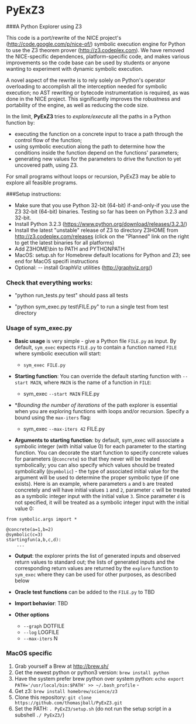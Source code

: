 PyExZ3
======

###A Python Explorer using Z3

This code is a port/rewrite of the NICE project's
(http://code.google.com/p/nice-of/) symbolic execution engine for
Python to use the Z3 theorem prover (http://z3.codeplex.com). We have
removed the NICE-specific dependences, platform-specific code, and
makes various improvements so the code base can be used by students or
anyone wanting to experiment with dynamic symbolic execution.

A novel aspect of the rewrite is to rely solely on Python's operator
overloading to accomplish all the interception needed for symbolic
execution; no AST rewriting or bytecode instrumentation is required,
as was done in the NICE project. This significantly improves the
robustness and portability of the engine, as well as reducing the code
size.

In the limit, **PyExZ3** tries to *explore/execute* all the paths in a
Python function by:
-  executing the function on a concrete input to trace
a path through the control flow of the function;
- using symbolic execution along the path to determine how the conditions inside the
function depend on the functions' parameters;
- generating new values for the parameters to drive the function to yet
uncovered path, using Z3.  

For small programs without loops or recursion,
PyExZ3 may be able to explore all feasible programs.

###Setup instructions:

- Make sure that you use Python 32-bit (64-bit) if-and-only-if you use the Z3 32-bit (64-bit) binaries. Testing so far has been on Python 3.2.3 and 32-bit.
- Install Python 3.2.3 (https://www.python.org/download/releases/3.2.3/)
- Install the latest "unstable" release of Z3 to directory Z3HOME from http://z3.codeplex.com/releases (click on the "Planned" link on the right to get the latest binaries for all platforms)
- Add Z3HOME\bin to PATH and PYTHONPATH
- MacOS: setup.sh for Homebrew default locations for Python and Z3; see end for MacOS specifi instructions
- Optional:
-- install GraphViz utilities (http://graphviz.org/)

### Check that everything works:

- "python run_tests.py test" should pass all tests

- "python sym_exec.py test\FILE.py" to run a single test from test directory

### Usage of sym_exec.py

- **Basic usage** is very simple - give a Python file `FILE.py` as input. By default, `sym_exec` expects `FILE.py` to contain a function named `FILE` where symbolic execution will start:

  - `sym_exec FILE.py`

- **Starting function**: You can override the default starting function with `--start MAIN`, where `MAIN` is the name of a function in `FILE`: 

  - sym_exec `--start MAIN` FILE.py

- **Bounding the number of iterations* of the path explorer is essential when you are
exploring functions with loops and/or recursion. Specify a bound using the `max-iters` flag:

  - sym_exec `--max-iters 42` FILE.py

- **Arguments to starting function**: by default, sym_exec will associate a symbolic integer
(with initial value 0) for each parameter to the starting function. 
You can decorate the start function to specify concrete values for parameters 
(`@concrete`) so that they never will be treated symbolically; you can also specify 
which values should be treated symbolically (`@symbolic`) - the type of associated 
initial value for the argument will be used to determine the proper symbolic type 
(if one exists). Here is an example, where parameters `a` and `b` are treated concretely
and will have initial values `1` and `2`, parameter `c` will be treated as a symbolic
integer input with the initial value `3`. Since parameter `d` is not
specified, it will be treated as a symbolic integer input with the initial value 0:

```
from symbolic.args import *

@concrete(a=1,b=2)
@symbolic(c=3)
startingfun(a,b,c,d):
    ...
```

- **Output**: the explorer prints the list of generated inputs and observed return values
to standard out; the lists of generated inputs and the corresponding return values are
returned by the `explore` function to `sym_exec` where they can be used for other purposes, 
as described below

- **Oracle test functions** can be added to the `FILE.py` to TBD

- **Import behavior**: TBD

- **Other options**
  - `--graph` DOTFILE
  - `--log` LOGFILE
  - `--max-iters` N

### MacOS specific

1. Grab yourself a Brew at http://brew.sh/
2. Get the newest python or python3 version: `brew install python`
3. Have the system prefer brew python over system python: `echo export PATH='/usr/local/bin:$PATH' >> ~/.bash_profile`  - 
4. Get z3: `brew install homebrew/science/z3`
5. Clone this repository: `git clone https://github.com/thomasjball/PyExZ3.git` 
6. Set the PATH: `. PyExZ3/setup.sh`  (do not run the setup script in a subshell `./ PyExZ3/`)
